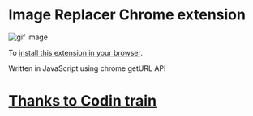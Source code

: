 # Image Replacer Chrome extension

![gif image](./gif.gif)


To [install this extension in your browser](https://webkul.com/blog/how-to-install-the-unpacked-extension-in-chrome/).

Written in JavaScript using chrome getURL API

# [Thanks to Codin train](https://www.youtube.com/watch?v=8zMMOdI5SOk&list=PLRqwX-V7Uu6bL9VOMT65ahNEri9uqLWfS&index=5)
